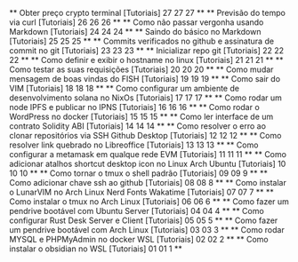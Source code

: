 **
Obter preço crypto terminal [Tutoriais] 27
27
27
**
**
Previsão do tempo via curl [Tutoriais] 26
26
26
**
**
Como não passar vergonha usando Markdown [Tutoriais] 24
24
24
**
**
Saindo do básico no Markdown [Tutoriais] 25
25
25
**
**
Commits verificados no github e assinatura de commit no git [Tutoriais] 23
23
23
**
**
Inicializar repo git [Tutoriais] 22
22
22
**
**
Como definir e exibir o hostname no linux [Tutoriais] 21
21
21
**
**
Como testar as suas requisições [Tutoriais] 20
20
20
**
**
Como mudar mensagem de boas vindas do FISH [Tutoriais] 19
19
19
**
**
Como sair do VIM [Tutoriais] 18
18
18
**
**
Como configurar um ambiente de desenvolvimento solana no NixOs [Tutoriais] 17
17
17
**
**
Como rodar um node IPFS e publicar no IPNS [Tutoriais] 16
16
16
**
**
Como rodar o WordPress no docker [Tutoriais] 15
15
15
**
**
Como ler interface de um contrato Solidity ABI [Tutoriais] 14
14
14
**
**
Como resolver o erro ao clonar repositórios via SSH Github Desktop [Tutoriais] 12
12
12
**
**
Como resolver link quebrado no Libreoffice [Tutoriais] 13
13
13
**
**
Como configurar a metamask em qualque rede EVM [Tutoriais] 11
11
11
**
**
Como adicionar atalhos shortcut desktop icon no Linux Arch Ubuntu [Tutoriais] 10
10
10
**
**
Como tornar o tmux o shell padrão [Tutoriais] 09
09
9
**
**
Como adicionar chave ssh ao github [Tutoriais] 08
08
8
**
**
Como instalar o LunarVIM no Arch Linux Nerd Fonts Wakatime [Tutoriais] 07
07
7
**
**
Como instalar o tmux no Arch Linux [Tutoriais] 06
06
6
**
**
Como fazer um pendrive bootável com Ubuntu Server [Tutoriais] 04
04
4
**
**
Como configurar Rust Desk Server e Client [Tutoriais] 05
05
5
**
**
Como fazer um pendrive bootável com Arch Linux [Tutoriais] 03
03
3
**
**
Como rodar MYSQL e PHPMyAdmin no docker WSL [Tutoriais] 02
02
2
**
**
Como instalar o obsidian no WSL [Tutoriais] 01
01
1
**
